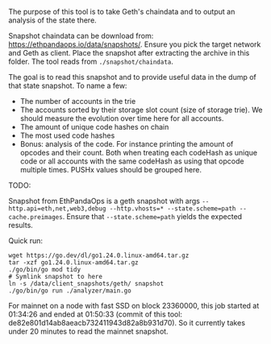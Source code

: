 The purpose of this tool is to take Geth's chaindata and to output an analysis of the state there.

Snapshot chaindata can be download from: https://ethpandaops.io/data/snapshots/. Ensure you pick the target network and Geth as client. Place the snapshot after extracting the archive in this folder. The tool reads from `./snapshot/chaindata`.

The goal is to read this snapshot and to provide useful data in the dump of that state snapshot. To name a few:

- The number of accounts in the trie
- The accounts sorted by their storage slot count (size of storage trie). We should measure the evolution over time here for all accounts.
- The amount of unique code hashes on chain
- The most used code hashes
- Bonus: analysis of the code. For instance printing the amount of opcodes and their count. Both when treating each codeHash as unique code or all accounts with the same codeHash as using that opcode multiple times. PUSHx values should be grouped here.

TODO:

Snapshot from EthPandaOps is a geth snapshot with args `--http.api=eth,net,web3,debug --http.vhosts=* --state.scheme=path --cache.preimages`. Ensure that `--state.scheme=path` yields the expected results.

Quick run:

```
wget https://go.dev/dl/go1.24.0.linux-amd64.tar.gz
tar -xzf go1.24.0.linux-amd64.tar.gz
./go/bin/go mod tidy
# Symlink snapshot to here
ln -s /data/client_snapshots/geth/ snapshot
./go/bin/go run ./analyzer/main.go
```

For mainnet on a node with fast SSD on block 23360000, this job started at 01:34:26 and ended at 01:50:33 (commit of this tool: de82e801d14ab8aeacb732411943d82a8b931d70). So it currently takes under 20 minutes to read the mainnet snapshot.